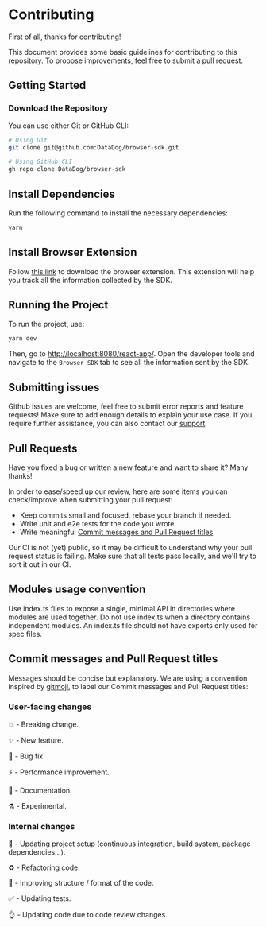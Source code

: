 # Contributing

First of all, thanks for contributing!

This document provides some basic guidelines for contributing to this repository. To propose
improvements, feel free to submit a pull request.

## Getting Started

### Download the Repository

You can use either Git or GitHub CLI:

```bash
# Using Git
git clone git@github.com:DataDog/browser-sdk.git

# Using GitHub CLI
gh repo clone DataDog/browser-sdk
```

## Install Dependencies

Run the following command to install the necessary dependencies:

```bash
yarn
```

## Install Browser Extension

Follow [this link][3] to download the browser extension. This extension will help you track
all the information collected by the SDK.

## Running the Project

To run the project, use:

```bash
yarn dev
```

Then, go to [http://localhost:8080/react-app/](http://localhost:8080/react-app/).
Open the developer tools and navigate to the `Browser SDK` tab to see all the information sent by the SDK.

## Submitting issues

Github issues are welcome, feel free to submit error reports and feature requests! Make sure to add
enough details to explain your use case. If you require further assistance, you can also contact
our [support][1].

## Pull Requests

Have you fixed a bug or written a new feature and want to share it? Many thanks!

In order to ease/speed up our review, here are some items you can check/improve when submitting your
pull request:

- Keep commits small and focused, rebase your branch if needed.
- Write unit and e2e tests for the code you wrote.
- Write meaningful [Commit messages and Pull Request
  titles](#commit-messages-and-pull-request-titles)

Our CI is not (yet) public, so it may be difficult to understand why your pull request status is
failing. Make sure that all tests pass locally, and we'll try to sort it out in our CI.

## Modules usage convention

Use index.ts files to expose a single, minimal API in directories where modules are used together.
Do not use index.ts when a directory contains independent modules.
An index.ts file should not have exports only used for spec files.

## Commit messages and Pull Request titles

Messages should be concise but explanatory. We are using a convention inspired by [gitmoji][2], to
label our Commit messages and Pull Request titles:

### User-facing changes

💥 - Breaking change.

✨ - New feature.

🐛 - Bug fix.

⚡️ - Performance improvement.

📝 - Documentation.

⚗ - Experimental.

### Internal changes

👷 - Updating project setup (continuous integration, build system, package dependencies...).

♻️ - Refactoring code.

🎨 - Improving structure / format of the code.

✅ - Updating tests.

👌 - Updating code due to code review changes.

[1]: https://docs.datadoghq.com/help/
[2]: https://gitmoji.carloscuesta.me/
[3]: https://chromewebstore.google.com/detail/datadog-browser-sdk-devel/boceobohkgenpcpogecpjlnmnfbdigda
